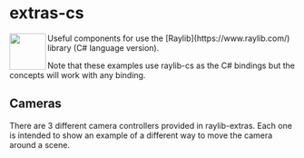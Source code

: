 # extras-cs
<img align="left" src="https://github.com/raysan5/raylib/raw/master/logo/raylib_logo_animation.gif" width="64">
Useful components for use the [Raylib](https://www.raylib.com/) library (C# language version). 

Note that these examples use raylib-cs as the C# bindings but the concepts will work with any binding.


## Cameras
There are 3 different camera controllers provided in raylib-extras. Each one is intended to show an example of a different way to move the camera around a scene.

